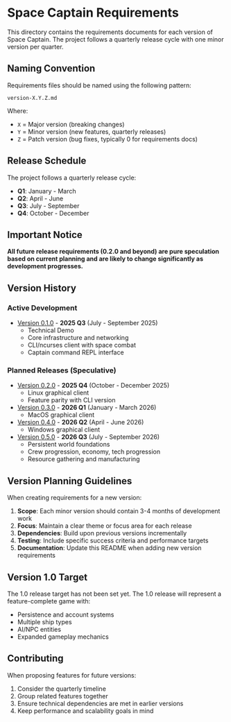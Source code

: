 # Space Captain Requirements

This directory contains the requirements documents for each version of Space Captain. The project follows a quarterly release cycle with one minor version per quarter.

## Naming Convention

Requirements files should be named using the following pattern:
```
version-X.Y.Z.md
```

Where:
- `X` = Major version (breaking changes)
- `Y` = Minor version (new features, quarterly releases)
- `Z` = Patch version (bug fixes, typically 0 for requirements docs)

## Release Schedule

The project follows a quarterly release cycle:
- **Q1**: January - March
- **Q2**: April - June
- **Q3**: July - September
- **Q4**: October - December

## Important Notice

**All future release requirements (0.2.0 and beyond) are pure speculation based on current planning and are likely to change significantly as development progresses.**

## Version History

### Active Development
- [Version 0.1.0](version-0.1.0.md) - **2025 Q3** (July - September 2025)
  - Technical Demo
  - Core infrastructure and networking
  - CLI/ncurses client with space combat
  - Captain command REPL interface

### Planned Releases (Speculative)
- [Version 0.2.0](version-0.2.0.md) - **2025 Q4** (October - December 2025)
  - Linux graphical client
  - Feature parity with CLI version
- [Version 0.3.0](version-0.3.0.md) - **2026 Q1** (January - March 2026)
  - MacOS graphical client
- [Version 0.4.0](version-0.4.0.md) - **2026 Q2** (April - June 2026)
  - Windows graphical client
- [Version 0.5.0](version-0.5.0.md) - **2026 Q3** (July - September 2026)
  - Persistent world foundations
  - Crew progression, economy, tech progression
  - Resource gathering and manufacturing

## Version Planning Guidelines

When creating requirements for a new version:

1. **Scope**: Each minor version should contain 3-4 months of development work
2. **Focus**: Maintain a clear theme or focus area for each release
3. **Dependencies**: Build upon previous versions incrementally
4. **Testing**: Include specific success criteria and performance targets
5. **Documentation**: Update this README when adding new version requirements

## Version 1.0 Target

The 1.0 release target has not been set yet. The 1.0 release will represent a feature-complete game with:
- Persistence and account systems
- Multiple ship types
- AI/NPC entities
- Expanded gameplay mechanics

## Contributing

When proposing features for future versions:
1. Consider the quarterly timeline
2. Group related features together
3. Ensure technical dependencies are met in earlier versions
4. Keep performance and scalability goals in mind